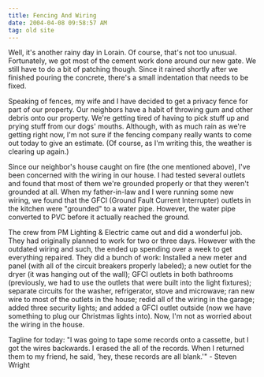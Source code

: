 ```yaml
---
title: Fencing And Wiring
date: 2004-04-08 09:58:57 AM
tag: old site
---
```


Well, it's another rainy day in Lorain. Of course, that's not too unusual. Fortunately, we got most of the cement work done around our new gate. We still have to do a bit of patching though. Since it rained shortly after we finished pouring the concrete, there's a small indentation that needs to be fixed.

Speaking of fences, my wife and I have decided to get a privacy fence for part of our property. Our neighbors have a habit of throwing gum and other debris onto our property. We're getting tired of having to pick stuff up and prying stuff from our dogs' mouths. Although, with as much rain as we're getting right now, I'm not sure if the fencing company really wants to come out today to give an estimate. (Of course, as I'm writing this, the weather is clearing up again.)

Since our neighbor's house caught on fire (the one mentioned above), I've been concerned with the wiring in our house. I had tested several outlets and found that most of them we're grounded properly or that they weren't grounded at all. When my father-in-law and I were running some new wiring, we found that the GFCI (Ground Fault Current Interrupter) outlets in the kitchen were "grounded" to a water pipe. However, the water pipe converted to PVC before it actually reached the ground.

The crew from PM Lighting & Electric came out and did a wonderful job. They had originally planned to work for two or three days. However with the outdated wiring and such, the ended up spending over a week to get everything repaired. They did a bunch of work: Installed a new meter and panel (with all of the circuit breakers properly labeled); a new outlet for the dryer (it was hanging out of the wall); GFCI outlets in both bathrooms (previously, we had to use the outlets that were built into the light fixtures); separate circuits for the washer, refrigerator, stove and microwave; ran new wire to most of the outlets in the house; redid all of the wiring in the garage; added three security lights; and added a GFCI outlet outside (now we have something to plug our Christmas lights into). Now, I'm not as worried about the wiring in the house.

Tagline for today: "I was going to tape some records onto a cassette, but I got the wires backwards. I erased the all of the records. When I returned them to my friend, he said, 'hey, these records are all blank.'" - Steven Wright
